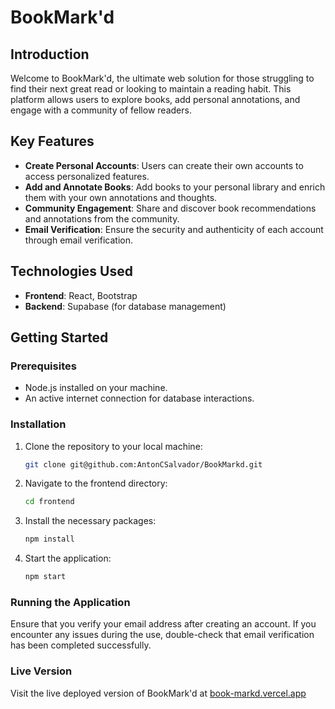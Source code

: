 # BookMark'd

## Introduction

Welcome to BookMark'd, the ultimate web solution for those struggling to find their next great read or looking to maintain a reading habit. This platform allows users to explore books, add personal annotations, and engage with a community of fellow readers.

## Key Features

- **Create Personal Accounts**: Users can create their own accounts to access personalized features.
- **Add and Annotate Books**: Add books to your personal library and enrich them with your own annotations and thoughts.
- **Community Engagement**: Share and discover book recommendations and annotations from the community.
- **Email Verification**: Ensure the security and authenticity of each account through email verification.

## Technologies Used

- **Frontend**: React, Bootstrap
- **Backend**: Supabase (for database management)

## Getting Started

### Prerequisites

- Node.js installed on your machine.
- An active internet connection for database interactions.

### Installation

1. Clone the repository to your local machine:

   ```bash
   git clone git@github.com:AntonCSalvador/BookMarkd.git

2. Navigate to the frontend directory:

   ```bash
   cd frontend

3. Install the necessary packages:

   ```bash
   npm install

4. Start the application:

   ```bash
   npm start

### Running the Application
Ensure that you verify your email address after creating an account. If you encounter any issues during the use, double-check that email verification has been completed successfully.

### Live Version
Visit the live deployed version of BookMark'd at [book-markd.vercel.app](https://book-markd.vercel.app/)

